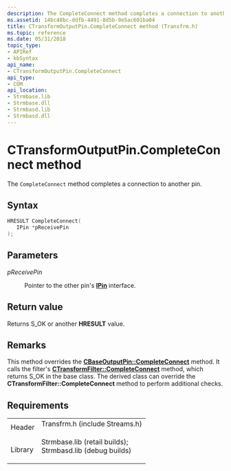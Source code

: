 ```yaml
---
description: The CompleteConnect method completes a connection to another pin.
ms.assetid: 14bc48bc-ddfb-4491-8d5b-9e5ac601ba04
title: CTransformOutputPin.CompleteConnect method (Transfrm.h)
ms.topic: reference
ms.date: 05/31/2018
topic_type: 
- APIRef
- kbSyntax
api_name: 
- CTransformOutputPin.CompleteConnect
api_type: 
- COM
api_location: 
- Strmbase.lib
- Strmbase.dll
- Strmbasd.lib
- Strmbasd.dll
---
```


# CTransformOutputPin.CompleteConnect method

The `CompleteConnect` method completes a connection to another pin.

## Syntax


```C++
HRESULT CompleteConnect(
   IPin *pReceivePin
);
```



## Parameters

<dl> <dt>

*pReceivePin* 
</dt> <dd>

Pointer to the other pin's [**IPin**](/windows/desktop/api/Strmif/nn-strmif-ipin) interface.

</dd> </dl>

## Return value

Returns S\_OK or another **HRESULT** value.

## Remarks

This method overrides the [**CBaseOutputPin::CompleteConnect**](cbaseoutputpin-completeconnect.md) method. It calls the filter's [**CTransformFilter::CompleteConnect**](ctransformfilter-completeconnect.md) method, which returns S\_OK in the base class. The derived class can override the **CTransformFilter::CompleteConnect** method to perform additional checks.

## Requirements



|                    |                                                                                                                                                                                            |
|--------------------|--------------------------------------------------------------------------------------------------------------------------------------------------------------------------------------------|
| Header<br/>  | <dl> <dt>Transfrm.h (include Streams.h)</dt> </dl>                                                                                  |
| Library<br/> | <dl> <dt>Strmbase.lib (retail builds); </dt> <dt>Strmbasd.lib (debug builds)</dt> </dl> |



 

 




